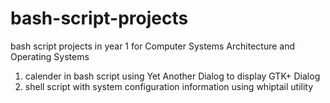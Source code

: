 # bash-script-projects
bash script projects in year 1 for Computer Systems Architecture and Operating Systems
1. calender in bash script using Yet Another Dialog to display GTK+ Dialog
2. shell script with system configuration information using whiptail utility
